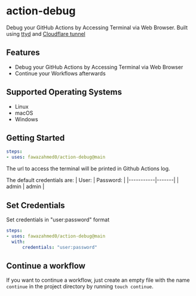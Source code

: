 # action-debug
Debug your GitHub Actions by Accessing Terminal via Web Browser.
Built using [ttyd](https://github.com/tsl0922/ttyd) and [Cloudflare tunnel](https://developers.cloudflare.com/cloudflare-one/connections/connect-networks/do-more-with-tunnels/trycloudflare/)

## Features

- Debug your GitHub Actions by Accessing Terminal via Web Browser
- Continue your Workflows afterwards


## Supported Operating Systems

- Linux
- macOS
- Windows


## Getting Started

```yaml
steps:
- uses: fawazahmed0/action-debug@main
```

The url to access the terminal will be printed in Github Actions log.

The default credentials are:
| User:     | Password: |
|-----------|-------|
| admin | admin |

## Set Credentials

Set credentials in "user:password" format

```yaml
steps:
- uses: fawazahmed0/action-debug@main
  with:
      credentials: "user:password"
```


## Continue a workflow

If you want to continue a workflow, just create an empty file with the name `continue` in the project directory by running `touch continue`.

